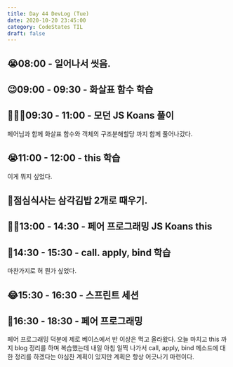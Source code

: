 ```yaml
---
title: Day 44 DevLog (Tue)
date: 2020-10-20 23:45:00
category: CodeStates TIL
draft: false
---
```


## 😭08:00 - 일어나서 씻음.

## 😉09:00 - 09:30 - 화살표 함수 학습

## 🏃🏻‍♀️09:30 - 11:00 - 모던 JS Koans 풀이

페어님과 함께 화살표 함수와 객체의 구조분해할당 까지 함께 풀어나갔다.

## 😭11:00 - 12:00 - this 학습

이게 뭐지 싶었다.

## 👋점심식사는 삼각김밥 2개로 때우기.

## 💪🏽13:00 - 14:30 - 페어 프로그래밍 JS Koans this

## 🎁14:30 - 15:30 - call. apply, bind 학습

마찬가지로 허 뭔가 싶었다.

## 😂15:30 - 16:30 - 스프린트 세션

## 🤪16:30 - 18:30 - 페어 프로그래밍

페어 프로그래밍 덕분에 제로 베이스에서 반 이상은 먹고 올라왔다.
오늘 마치고 this 까지 blog 정리를 하며 복습했는데 내일 아침 일찍 나가서 call, apply, bind 메소드에 대한 정리를 하겠다는 야심찬 계획이 있지만 계획은 항상 어긋나기 마련이다.
